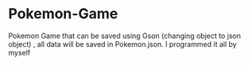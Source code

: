 # Pokemon-Game
Pokemon Game that can be saved using Gson (changing object to json object) , all data will be saved in Pokemon.json.
I programmed it all by myself
